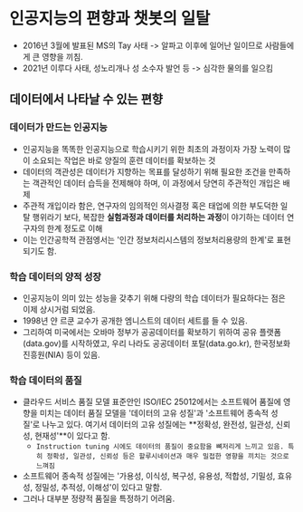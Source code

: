 # 인공지능의 편향과 챗봇의 일탈
- 2016년 3월에 발표된 MS의 Tay 사태 -> 알파고 이후에 일어난 일이므로 사람들에게 큰 영향을 끼침.
- 2021년 이루다 사태, 성노리개나 성 소수자 발언 등 -> 심각한 물의를 일으킴

## 데이터에서 나타날 수 있는 편향
### 데이터가 만드는 인공지능
- 인공지능을 똑똑한 인공지능으로 학습시키기 위한 최초의 과정이자 가장 노력이 많이 소요되는 작업은 바로 양질의 훈련 데이터를 확보하는 것
- 데이터의 객관성은 데이터가 지향하는 목표를 달성하기 위해 필요한 조건을 만족하는 객관적인 데이터 습득을 전제해야 하며, 이 과정에서 당연히 주관적인 개입은 배제
- 주관적 개입이라 함은, 연구자의 임의적인 의사결정 혹은 태업에 의한 부도덕한 일탈 행위라기 보다, 복잡한 **실험과정과 데이터를 처리하는 과정**이 야기하는 데이터 연구자의 한계 정도로 이해
- 이는 인간공학적 관점엥서는 '인간 정보처리시스템의 정보처리용량의 한계'로 표현되기도 함.

### 학습 데이터의 양적 성장
- 인공지능이 의미 있는 성능을 갖추기 위해 다량의 학습 데이터가 필요하다는 점은 이제 상시거럼 되었음.
- 1998년 얀 르쿤 교수가 공개한 엠니스트의 데이터 세트를 들 수 있음.
- 그리하여 미국에서는 오바마 정부가 공공데이터를 확보하기 위하여 공유 플랫폼(data.gov)를 시작하였고, 우리 나라도 공공데이터 포탈(data.go.kr), 한국정보화진흥원(NIA) 등이 있음.

### 학습 데이터의 품질
- 클라우드 서비스 품질 모델 표준안인 ISO/IEC 25012에서는 소프트웨어 품질에 영향을 미치는 데이터 품질 모델을 '데이터의 고유 성질'과 '소프트웨어 종속적 성질'로 나누고 있다. 여기서 데이터의 고유 성질에는 **정확성, 완전성, 일관성, 신뢰성, 현재성'**이 있다고 함.
  - `Instruction tuning 시에도 데이터의 품질이 중요함을 뼈저리게 느끼고 있음. 특히 정확성, 일관성, 신뢰성 등은 할루시네이션과 매우 밀접한 영향을 끼치는 것으로 느껴짐`
- 소프트웨어 종속적 성질에는 '가용성, 이식성, 복구성, 유용성, 적합성, 기밀성, 효유성, 정밀성, 추적성, 이해성'이 있다고 말함. 
- 그러나 대부분 정량적 품질을 특정하기 어려움.
